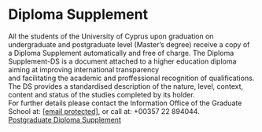 # Diploma Supplement

All the students of the University of Cyprus upon graduation on undergraduate and postgraduate level (Master’s degree) receive a copy of  
a Diploma Supplement automatically and free of charge. The Diploma Supplement-DS is a document attached to a higher education diploma aiming at improving international transparency  
and facilitating the academic and proffessional recognition of qualifications. The DS provides a standardised description of the nature, level, context, content and status of the studies completed by its holder.  
For further details please contact the Information Office of the Graduate School at: [[email protected]](/cdn-cgi/l/email-protection), or call at: +00357 22 894044.  
[Postgraduate Diploma Supplement](https://www.ucy.ac.cy/graduateschool/wp-content/uploads/sites/45/2022/01/Diploma_Supplement.pdf)